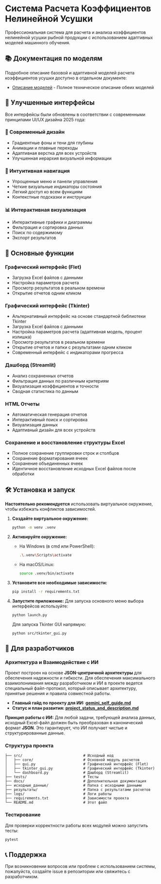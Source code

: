 # Система Расчета Коэффициентов Нелинейной Усушки

Профессиональная система для расчета и анализа коэффициентов нелинейной усушки рыбной продукции с использованием адаптивных моделей машинного обучения.

## 📚 Документация по моделям

Подробное описание базовой и адаптивной моделей расчета коэффициентов усушки доступно в отдельном документе:
- [Описание моделей](docs/model_descriptions.md) - Полное техническое описание обеих моделей

## 🚀 Улучшенные интерфейсы

Все интерфейсы были обновлены в соответствии с современными принципами UI/UX дизайна 2025 года:

### 🎨 Современный дизайн
- Градиентные фоны и тени для глубины
- Анимации и плавные переходы
- Адаптивная верстка для всех устройств
- Улучшенная иерархия визуальной информации

### 🧭 Интуитивная навигация
- Упрощенные меню и панели управления
- Четкие визуальные индикаторы состояния
- Легкий доступ ко всем функциям
- Контекстные подсказки и инструкции

### 📊 Интерактивная визуализация
- Интерактивные графики и диаграммы
- Фильтрация и сортировка данных
- Поиск по содержимому
- Экспорт результатов

## 🎯 Основные функции

### Графический интерфейс (Flet)
- Загрузка Excel файлов с данными
- Настройка параметров расчета
- Просмотр результатов в реальном времени
- Открытие отчетов одним кликом

### Графический интерфейс (Tkinter)
- Альтернативный интерфейс на основе стандартной библиотеки Tkinter
- Загрузка Excel файлов с данными
- Настройка параметров расчета (адаптивная модель, процент излишка)
- Просмотр результатов в реальном времени
- Открытие отчетов и папки с результатами одним кликом
- Современный интерфейс с индикаторами прогресса

### Дашборд (Streamlit)
- Анализ сохраненных отчетов
- Фильтрация данных по различным критериям
- Визуализация коэффициентов и точности
- Сводная статистика по данным

### HTML Отчеты
- Автоматическая генерация отчетов
- Интерактивный поиск и сортировка
- Визуализация данных
- Адаптивный дизайн для всех устройств

### Сохранение и восстановление структуры Excel
- Полное сохранение группировки строк и столбцов
- Сохранение форматирования ячеек
- Сохранение объединенных ячеек
- Идентичное восстановление исходных Excel файлов после обработки

## 🛠️ Установка и запуск

**Настоятельно рекомендуется** использовать виртуальное окружение, чтобы избежать конфликтов зависимостей.

1.  **Создайте виртуальное окружение:**
    ```bash
    python -m venv .venv
    ```

2.  **Активируйте окружение:**
    *   На Windows (в cmd или PowerShell):
        ```bash
        .\.venv\Scripts\activate
        ```
    *   На macOS/Linux:
        ```bash
        source .venv/bin/activate
        ```

3.  **Установите все необходимые зависимости:**
    ```bash
    pip install -r requirements.txt
    ```

4.  **Запустите приложение:**
    Для запуска основного меню выбора интерфейсов используйте:
    ```bash
    python launch.py
    ```
    
    Для запуска Tkinter GUI напрямую:
    ```bash
    python src/tkinter_gui.py
    ```

## 👷 Для разработчиков

### Архитектура и Взаимодействие с ИИ

Проект построен на основе **JSON-центричной архитектуры** для обеспечения надежности и гибкости. Для обеспечения максимального взаимопонимания между разработчиком и ИИ в проекте ведется специальный файл-протокол, который описывает архитектуру, принятые решения и правила совместной работы.

- **Главный гайд по проекту для ИИ:** **[gemini_self_guide.md](gemini_self_guide.md)**
- **Статус и план развития:** **[project_status_and_description.md](project_status_and_description.md)**

**Принцип работы с ИИ:** Для любой задачи, требующей анализа данных, исходный Excel-файл должен быть преобразован в канонический формат **JSON**. Это гарантирует, что ИИ получает чистые и структурированные данные.

### Структура проекта

```
├── src/                            # Исходный код
│   ├── core/                       # Основной модуль расчетов
│   ├── gui.py                      # Графический интерфейс (Flet)
│   ├── tkinter_gui.py              # Графический интерфейс (Tkinter)
│   └── dashboard.py                # Дашборд (Streamlit)
├── tests/                          # Тесты
├── docs/                           # Дополнительная документация
├── исходные_данные/                # Папка с исходными данными
├── результаты/                     # Папка с результатами расчетов
├── logs/                           # Логи работы
├── requirements.txt                # Зависимости проекта
└── README.md                       # Этот файл
```

### Тестирование
Для проверки корректности работы всех модулей можно запустить тесты:
```bash
pytest
```

## 📞 Поддержка

При возникновении вопросов или проблем с использованием системы, пожалуйста, создайте issue в репозитории или свяжитесь с разработчиком.